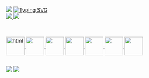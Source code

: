 <img src="https://capsule-render.vercel.app/api?type=waving&color=595aa8&height=150&section=header" />
<a href="https://git.io/typing-svg"><img src="https://readme-typing-svg.herokuapp.com?font=Indie+Flower&weight=600&size=30&pause=1000&color=41C6D2&multiline=true&width=800&height=200&lines=HI%2C+MY+NAME+IS+Charles+Luchiari+%F0%9F%91%8B%F0%9F%98%81;I'm+a+Systems+Analysis+and+Development+student%2C;+and+this+is+my+GitHub!%F0%9F%92%BB%F0%9F%9A%80" alt="Typing SVG" /></a>

<div>
  <a href="https://github.com/Charles-Luchiari">
  <img heigth="180em" src="https://github-readme-stats.vercel.app/api?username=Charles-Luchiari&show_icons=true&theme=tokyonight&include_all_commits=true&count_private=false" />
  <img heigth="180em" src="https://github-readme-stats.vercel.app/api/top-langs/?username=Charles-Luchiari&layout=compact&langs_count=16&theme=dark" />
</div>
    
   ##
   
<div style="display: incline_block"><br>
  <img alt="html" align="center" heigth="50px" width="50px" src="https://cdn.jsdelivr.net/gh/devicons/devicon/icons/html5/html5-original-wordmark.svg"/>
  <img align="center" heigth="50" width="50" src="https://cdn.jsdelivr.net/gh/devicons/devicon/icons/css3/css3-original-wordmark.svg"/> 
  <img align="center" heigth="50" width="50" src="https://cdn.jsdelivr.net/gh/devicons/devicon/icons/javascript/javascript-original.svg"/>
  <img align="center" heigth="50" width="50" src="https://cdn.jsdelivr.net/gh/devicons/devicon/icons/typescript/typescript-original.svg"/>
  <img align="center" heigth="50" width="50" src="https://cdn.jsdelivr.net/gh/devicons/devicon/icons/java/java-original-wordmark.svg"/> 
  <img align="center" heigth="50" width="50" src="https://cdn.jsdelivr.net/gh/devicons/devicon/icons/php/php-original.svg"/> 
  <img align="center" heigth="50" width="50" src="https://cdn.jsdelivr.net/gh/devicons/devicon/icons/mysql/mysql-original-wordmark.svg"/>  
</div>

##

<div>
  <a href="mailto:charles99na@gmail.com" target="_blank"><img src="https://img.shields.io/badge/Gmail-D14836?style=for-the-badge&logo=gmail&logoColor=white" target="_blank"></a>
  <a href="https://www.linkedin.com/in/charles-luchiari98/" target="_blank"><img src="https://img.shields.io/badge/LinkedIn-0077B5?style=for-the-badge&logo=linkedin&logoColor=white" target="_blank"></a>
</div>


